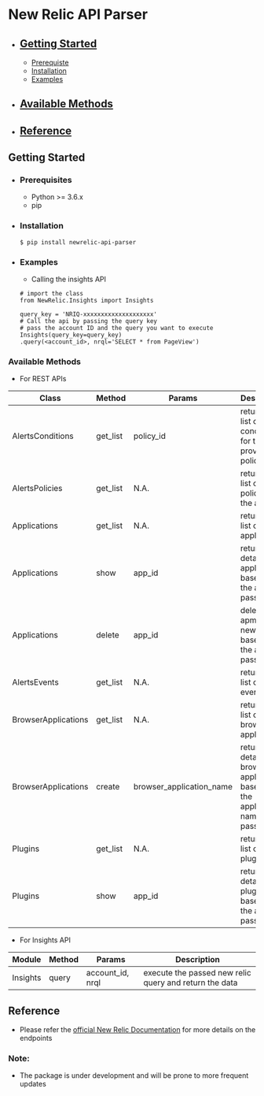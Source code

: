 # New Relic API Parser

- ## [Getting Started](#getting-started)
    * [Prerequiste](#prerequiste)
    * [Installation](#installation)
    * [Examples](#example)
- ## [Available Methods](#available-methods)
- ## [Reference](#reference)

## Getting Started

- ### Prerequisites
    - Python >= 3.6.x
    - pip

- ### Installation
    ```
    $ pip install newrelic-api-parser
    ```

- ### Examples
    - Calling the insights API
    ```
    # import the class
    from NewRelic.Insights import Insights
    
    query_key = 'NRIQ-xxxxxxxxxxxxxxxxxxxx'
    # Call the api by passing the query key
    # pass the account ID and the query you want to execute
    Insights(query_key=query_key)
    .query(<account_id>, nrql='SELECT * from PageView')
    ```

### Available Methods

- For REST APIs

| Class | Method | Params | Description |
| --- | --- | --- | --- |
| AlertsConditions | get_list | policy_id | return the list of alert conditions for the provided policy id
| AlertsPolicies | get_list | N.A. | return the list of policies for the alerts
| Applications | get_list | N.A. | return the list of apm applications
| Applications | show | app_id | returns the detail of an application based on the app id passed
| Applications | delete | app_id | delete an apm app on new relic based on the app id passed
| AlertsEvents | get_list | N.A. | return the list of alert events
| BrowserApplications | get_list | N.A. | return the list of browser applications
| BrowserApplications | create | browser_application_name | returns the detail of a browser application based on the application name passed
| Plugins | get_list | N.A. | return the list of plugins
| Plugins | show | app_id | returns the detail of a plugin based on the app id passed

- For Insights API

| Module | Method | Params | Description 
| --- | --- | --- | --- |
| Insights | query | account_id, nrql | execute the passed new relic query and return the data


## Reference
- Please refer the [official New Relic Documentation](https://docs.newrelic.com/docs/apis/rest-api-v2/getting-started/introduction-new-relic-rest-api-v2) for more details on the endpoints

### Note:
 - The package is under development and will be prone to more frequent updates